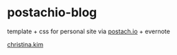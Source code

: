 # postachio-blog
template + css for personal site via [postach.io](postach.io) + evernote

[christina.kim](christina.kim)
